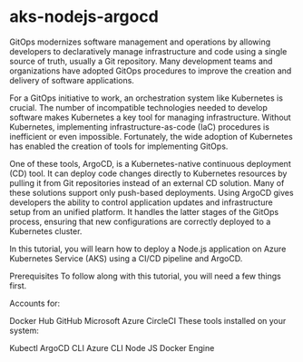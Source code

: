 # aks-nodejs-argocd
GitOps modernizes software management and operations by allowing developers to declaratively manage infrastructure and code using a single source of truth, usually a Git repository. Many development teams and organizations have adopted GitOps procedures to improve the creation and delivery of software applications.

For a GitOps initiative to work, an orchestration system like Kubernetes is crucial. The number of incompatible technologies needed to develop software makes Kubernetes a key tool for managing infrastructure. Without Kubernetes, implementing infrastructure-as-code (IaC) procedures is inefficient or even impossible. Fortunately, the wide adoption of Kubernetes has enabled the creation of tools for implementing GitOps.

One of these tools, ArgoCD, is a Kubernetes-native continuous deployment (CD) tool. It can deploy code changes directly to Kubernetes resources by pulling it from Git repositories instead of an external CD solution. Many of these solutions support only push-based deployments. Using ArgoCD gives developers the ability to control application updates and infrastructure setup from an unified platform. It handles the latter stages of the GitOps process, ensuring that new configurations are correctly deployed to a Kubernetes cluster.

In this tutorial, you will learn how to deploy a Node.js application on Azure Kubernetes Service (AKS) using a CI/CD pipeline and ArgoCD.

Prerequisites
To follow along with this tutorial, you will need a few things first.

Accounts for:

Docker Hub
GitHub
Microsoft Azure
CircleCI
These tools installed on your system:

Kubectl
ArgoCD CLI
Azure CLI
Node JS
Docker Engine
